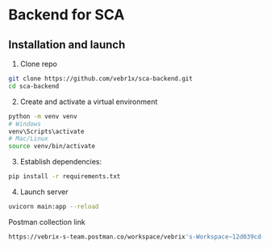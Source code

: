 # Backend for SCA

## Installation and launch

1. Clone repo
```bash
git clone https://github.com/vebr1x/sca-backend.git
cd sca-backend
```
2. Create and activate a virtual environment
```bash
python -m venv venv
# Windows
venv\Scripts\activate
# Mac/Linux
source venv/bin/activate
```
3. Establish dependencies:
```bash
pip install -r requirements.txt
```
4. Launch server
```bash
uvicorn main:app --reload
```

Postman collection link
```bash
https://vebrix-s-team.postman.co/workspace/vebrix's-Workspace~12d039cd-a367-47d8-85ed-eb7b0ee82ffd/collection/47860882-1f29c2de-c1bd-4f42-9410-4b9a52a5b3a5?action=share&creator=47860882
```
